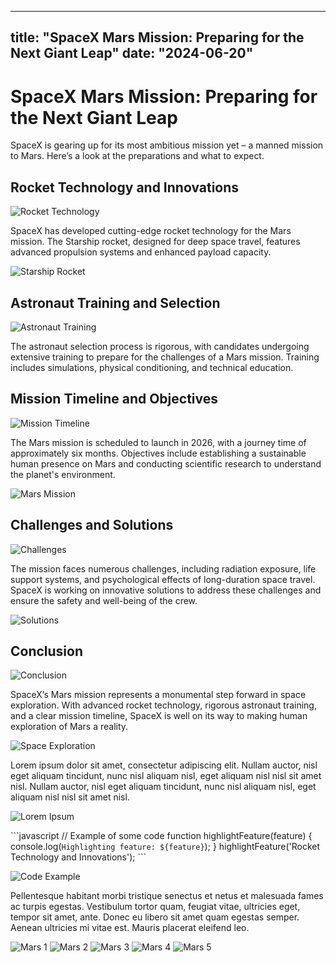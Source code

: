 
---
title: "SpaceX Mars Mission: Preparing for the Next Giant Leap"
date: "2024-06-20"
---

# SpaceX Mars Mission: Preparing for the Next Giant Leap

SpaceX is gearing up for its most ambitious mission yet – a manned mission to Mars. Here’s a look at the preparations and what to expect.

## Rocket Technology and Innovations

![Rocket Technology](https://source.unsplash.com/800x600/?rocket,technology)

SpaceX has developed cutting-edge rocket technology for the Mars mission. The Starship rocket, designed for deep space travel, features advanced propulsion systems and enhanced payload capacity.

![Starship Rocket](https://source.unsplash.com/800x600/?starship,rocket)

## Astronaut Training and Selection

![Astronaut Training](https://source.unsplash.com/800x600/?astronaut,training)

The astronaut selection process is rigorous, with candidates undergoing extensive training to prepare for the challenges of a Mars mission. Training includes simulations, physical conditioning, and technical education.

## Mission Timeline and Objectives

![Mission Timeline](https://source.unsplash.com/800x600/?mission,timeline)

The Mars mission is scheduled to launch in 2026, with a journey time of approximately six months. Objectives include establishing a sustainable human presence on Mars and conducting scientific research to understand the planet's environment.

![Mars Mission](https://source.unsplash.com/800x600/?mars,mission)

## Challenges and Solutions

![Challenges](https://source.unsplash.com/800x600/?challenges,solutions)

The mission faces numerous challenges, including radiation exposure, life support systems, and psychological effects of long-duration space travel. SpaceX is working on innovative solutions to address these challenges and ensure the safety and well-being of the crew.

![Solutions](https://source.unsplash.com/800x600/?solutions,space)

## Conclusion

![Conclusion](https://source.unsplash.com/800x600/?conclusion,spacex)

SpaceX’s Mars mission represents a monumental step forward in space exploration. With advanced rocket technology, rigorous astronaut training, and a clear mission timeline, SpaceX is well on its way to making human exploration of Mars a reality.

![Space Exploration](https://source.unsplash.com/800x600/?space,exploration)

Lorem ipsum dolor sit amet, consectetur adipiscing elit. Nullam auctor, nisl eget aliquam tincidunt, nunc nisl aliquam nisl, eget aliquam nisl nisl sit amet nisl. Nullam auctor, nisl eget aliquam tincidunt, nunc nisl aliquam nisl, eget aliquam nisl nisl sit amet nisl.

![Lorem Ipsum](https://source.unsplash.com/800x600/?lorem,ipsum)

\`\`\`javascript
// Example of some code
function highlightFeature(feature) {
    console.log(`Highlighting feature: ${feature}`);
}
highlightFeature('Rocket Technology and Innovations');
\`\`\`

![Code Example](https://source.unsplash.com/800x600/?code,javascript)

Pellentesque habitant morbi tristique senectus et netus et malesuada fames ac turpis egestas. Vestibulum tortor quam, feugiat vitae, ultricies eget, tempor sit amet, ante. Donec eu libero sit amet quam egestas semper. Aenean ultricies mi vitae est. Mauris placerat eleifend leo.

![Mars 1](https://source.unsplash.com/800x600/?mars,planet)
![Mars 2](https://source.unsplash.com/800x600/?mars,spacex)
![Mars 3](https://source.unsplash.com/800x600/?mars,space)
![Mars 4](https://source.unsplash.com/800x600/?mars,rover)
![Mars 5](https://source.unsplash.com/800x600/?mars,mission)
